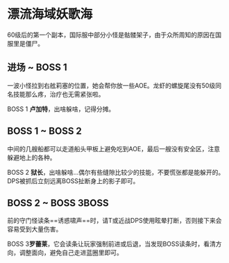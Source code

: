 # 漂流海域妖歌海

60级后的第一个副本，国际服中部分小怪是骷髅架子，由于众所周知的原因在国服里是僵尸。

## 进场 ~ BOSS 1 

一波小怪拉到右舷莉塞的位置，她会帮你放一些AOE。龙虾的螺旋尾没有50级同名技能那么疼，<Role name="healer" />治疗也无需紧张啦。

BOSS 1 **卢加特**，出啥躲啥，记得分摊。

## BOSS 1 ~ BOSS 2

中间的几艘船都可以走道船头甲板上避免吃到AOE，最后一艘没有安全区，注意躲避地上的各种。

BOSS 2 **狱长**，出啥躲啥…偶尔有些缝隙比较少的技能，不要慌张都是能躲开的。DPS被抓后立刻远离BOSS扯断身上的影子即可。

## BOSS 2 ~ BOSS 3BOSS

前的守门怪读条==诱惑啸声==时，请<Role name="tank" />T或<Role name="dps" />近战DPS使用眩晕打断，否则接下来会容易受到大量伤害。

BOSS 3**罗蕾莱**，它会读条让玩家强制前进或后退，当发现BOSS读条时，看清方向，调整面向，避免自己走进蓝圈里即可。